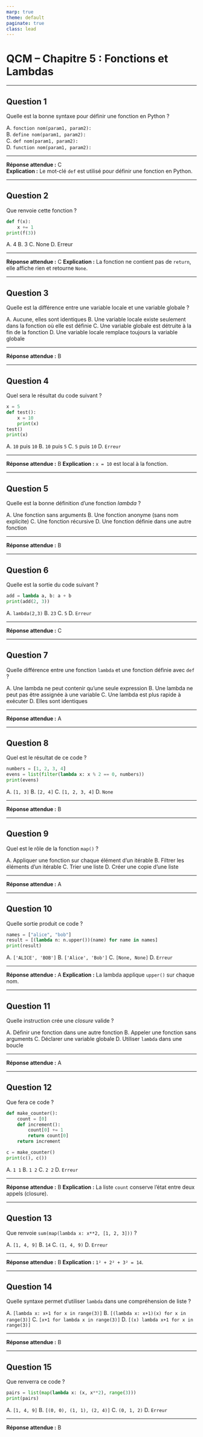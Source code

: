 ```yaml
---
marp: true
theme: default
paginate: true
class: lead
---
```


# **QCM – Chapitre 5 : Fonctions et Lambdas**

---

## **Question 1**

Quelle est la bonne syntaxe pour définir une fonction en Python ?

A. `fonction nom(param1, param2):`  
B. `define nom(param1, param2):`  
C. `def nom(param1, param2):`  
D. `function nom(param1, param2):`

---

**Réponse attendue :** C  
**Explication :** Le mot-clé `def` est utilisé pour définir une fonction en Python.

---

## **Question 2**

Que renvoie cette fonction ?

```python
def f(x):
    x += 1
print(f(3))
````

A. 4
B. 3
C. None
D. Erreur

---

**Réponse attendue :** C
**Explication :** La fonction ne contient pas de `return`, elle affiche rien et retourne `None`.

---

## **Question 3**

Quelle est la différence entre une variable locale et une variable globale ?

A. Aucune, elles sont identiques
B. Une variable locale existe seulement dans la fonction où elle est définie
C. Une variable globale est détruite à la fin de la fonction
D. Une variable locale remplace toujours la variable globale

---

**Réponse attendue :** B

---

## **Question 4**

Quel sera le résultat du code suivant ?

```python
x = 5
def test():
    x = 10
    print(x)
test()
print(x)
```

A. `10` puis `10`
B. `10` puis `5`
C. `5` puis `10`
D. `Erreur`

---

**Réponse attendue :** B
**Explication :** `x = 10` est local à la fonction.

---

## **Question 5**

Quelle est la bonne définition d’une fonction *lambda* ?

A. Une fonction sans arguments
B. Une fonction anonyme (sans nom explicite)
C. Une fonction récursive
D. Une fonction définie dans une autre fonction

---

**Réponse attendue :** B

---

## **Question 6**

Quelle est la sortie du code suivant ?

```python
add = lambda a, b: a + b
print(add(2, 3))
```

A. `lambda(2,3)`
B. `23`
C. `5`
D. `Erreur`

---

**Réponse attendue :** C

---

## **Question 7**

Quelle différence entre une fonction `lambda` et une fonction définie avec `def` ?

A. Une lambda ne peut contenir qu’une seule expression
B. Une lambda ne peut pas être assignée à une variable
C. Une lambda est plus rapide à exécuter
D. Elles sont identiques

---

**Réponse attendue :** A

---

## **Question 8**

Quel est le résultat de ce code ?

```python
numbers = [1, 2, 3, 4]
evens = list(filter(lambda x: x % 2 == 0, numbers))
print(evens)
```

A. `[1, 3]`
B. `[2, 4]`
C. `[1, 2, 3, 4]`
D. `None`

---

**Réponse attendue :** B

---

## **Question 9**

Quel est le rôle de la fonction `map()` ?

A. Appliquer une fonction sur chaque élément d’un itérable
B. Filtrer les éléments d’un itérable
C. Trier une liste
D. Créer une copie d’une liste

---

**Réponse attendue :** A

---

## **Question 10**

Quelle sortie produit ce code ?

```python
names = ["alice", "bob"]
result = [(lambda n: n.upper())(name) for name in names]
print(result)
```

A. `['ALICE', 'BOB']`
B. `['Alice', 'Bob']`
C. `[None, None]`
D. `Erreur`

---

**Réponse attendue :** A
**Explication :** La lambda applique `upper()` sur chaque nom.

---

## **Question 11**

Quelle instruction crée une *closure* valide ?

A. Définir une fonction dans une autre fonction
B. Appeler une fonction sans arguments
C. Déclarer une variable globale
D. Utiliser `lambda` dans une boucle

---

**Réponse attendue :** A

---

## **Question 12**

Que fera ce code ?

```python
def make_counter():
    count = [0]
    def increment():
        count[0] += 1
        return count[0]
    return increment

c = make_counter()
print(c(), c())
```

A. `1 1`
B. `1 2`
C. `2 2`
D. `Erreur`

---

**Réponse attendue :** B
**Explication :** La liste `count` conserve l’état entre deux appels (closure).

---

## **Question 13**

Que renvoie `sum(map(lambda x: x**2, [1, 2, 3]))` ?

A. `[1, 4, 9]`
B. `14`
C. `(1, 4, 9)`
D. `Erreur`

---

**Réponse attendue :** B
**Explication :** `1² + 2² + 3² = 14`.

---

## **Question 14**

Quelle syntaxe permet d’utiliser `lambda` dans une compréhension de liste ?

A. `[lambda x: x+1 for x in range(3)]`
B. `[(lambda x: x+1)(x) for x in range(3)]`
C. `[x+1 for lambda x in range(3)]`
D. `[(x) lambda x+1 for x in range(3)]`

---

**Réponse attendue :** B

---

## **Question 15**

Que renverra ce code ?

```python
pairs = list(map(lambda x: (x, x**2), range(3)))
print(pairs)
```

A. `[1, 4, 9]`
B. `[(0, 0), (1, 1), (2, 4)]`
C. `(0, 1, 2)`
D. `Erreur`

---

**Réponse attendue :** B

